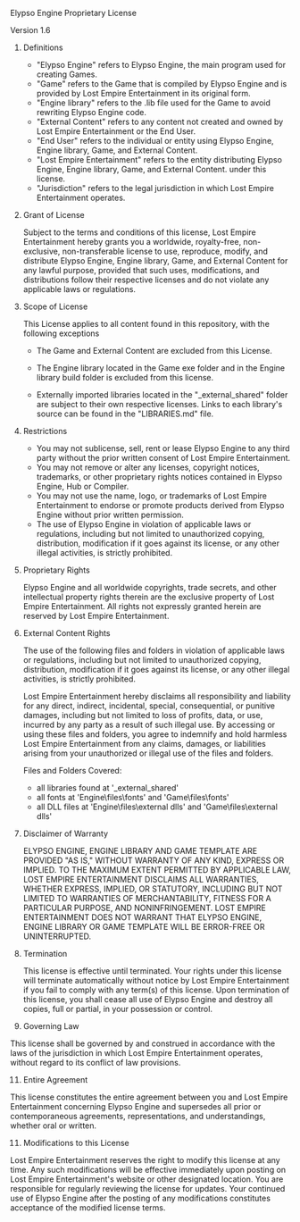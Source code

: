 Elypso Engine Proprietary License

Version 1.6

1. Definitions

   - "Elypso Engine" refers to Elypso Engine, the main program used for creating Games.
   - "Game" refers to the Game that is compiled by Elypso Engine and is provided by Lost Empire Entertainment in its original form.
   - "Engine library" refers to the .lib file used for the Game to avoid rewriting Elypso Engine code.
   - "External Content" refers to any content not created and owned by Lost Empire Entertainment or the End User.
   - "End User" refers to the individual or entity using Elypso Engine, Engine library, Game, and External Content.
   - "Lost Empire Entertainment" refers to the entity distributing Elypso Engine, Engine library, Game, and External Content. under this license.
   - "Jurisdiction" refers to the legal jurisdiction in which Lost Empire Entertainment operates.

2. Grant of License

   Subject to the terms and conditions of this license, Lost Empire Entertainment hereby grants you a worldwide, royalty-free, non-exclusive, non-transferable license to use, reproduce, modify, and distribute Elypso Engine, Engine library, Game, and External Content for any lawful purpose, provided that such uses, modifications, and distributions follow their respective licenses and do not violate any applicable laws or regulations.

3. Scope of License

   This License applies to all content found in this repository, with the following exceptions

   - The Game and External Content are excluded from this License.
   
   - The Engine library located in the Game exe folder and in the Engine library build folder is excluded from this license.

   - Externally imported libraries located in the "_external_shared" folder are subject to their own respective licenses. Links to each library's source can be found in the "LIBRARIES.md" file.

4. Restrictions

   - You may not sublicense, sell, rent or lease Elypso Engine to any third party without the prior written consent of Lost Empire Entertainment.
   - You may not remove or alter any licenses, copyright notices, trademarks, or other proprietary rights notices contained in Elypso Engine, Hub or Compiler.
   - You may not use the name, logo, or trademarks of Lost Empire Entertainment to endorse or promote products derived from Elypso Engine without prior written permission.
   - The use of Elypso Engine in violation of applicable laws or regulations, including but not limited to unauthorized copying, distribution, modification if it goes against its license, or any other illegal activities, is strictly prohibited.

6. Proprietary Rights

   Elypso Engine and all worldwide copyrights, trade secrets, and other intellectual property rights therein are the exclusive property of Lost Empire Entertainment. All rights not expressly granted herein are reserved by Lost Empire Entertainment.

7. External Content Rights

   The use of the following files and folders in violation of applicable laws or regulations, including but not limited to unauthorized copying, distribution, modification if it goes against its license, or any other illegal activities, is strictly prohibited.

   Lost Empire Entertainment hereby disclaims all responsibility and liability for any direct, indirect, incidental, special, consequential, or punitive damages, including but not limited to loss of profits, data, or use, incurred by any party as a result of such illegal use. By accessing or using these files and folders, you agree to indemnify and hold harmless Lost Empire Entertainment from any claims, damages, or liabilities arising from your unauthorized or illegal use of the files and folders.

   Files and Folders Covered:
   - all libraries found at '_external_shared'
   - all fonts at 'Engine\files\fonts' and 'Game\files\fonts'
   - all DLL files at 'Engine\files\external dlls' and 'Game\files\external dlls'

8. Disclaimer of Warranty

   ELYPSO ENGINE, ENGINE LIBRARY AND GAME TEMPLATE ARE PROVIDED "AS IS," WITHOUT WARRANTY OF ANY KIND, EXPRESS OR IMPLIED. TO THE MAXIMUM EXTENT PERMITTED BY APPLICABLE LAW, LOST EMPIRE ENTERTAINMENT DISCLAIMS ALL WARRANTIES, WHETHER EXPRESS, IMPLIED, OR STATUTORY, INCLUDING BUT NOT LIMITED TO WARRANTIES OF MERCHANTABILITY, FITNESS FOR A PARTICULAR PURPOSE, AND NONINFRINGEMENT. LOST EMPIRE ENTERTAINMENT DOES NOT WARRANT THAT ELYPSO ENGINE, ENGINE LIBRARY OR GAME TEMPLATE WILL BE ERROR-FREE OR UNINTERRUPTED.

9. Termination

   This license is effective until terminated. Your rights under this license will terminate automatically without notice by Lost Empire Entertainment if you fail to comply with any term(s) of this license. Upon termination of this license, you shall cease all use of Elypso Engine and destroy all copies, full or partial, in your possession or control.

10. Governing Law

   This license shall be governed by and construed in accordance with the laws of the jurisdiction in which Lost Empire Entertainment operates, without regard to its conflict of law provisions.

11. Entire Agreement

   This license constitutes the entire agreement between you and Lost Empire Entertainment concerning Elypso Engine and supersedes all prior or contemporaneous agreements, representations, and understandings, whether oral or written.

11. Modifications to this License

   Lost Empire Entertainment reserves the right to modify this license at any time. Any such modifications will be effective immediately upon posting on Lost Empire Entertainment's website or other designated location. You are responsible for regularly reviewing the license for updates. Your continued use of Elypso Engine after the posting of any modifications constitutes acceptance of the modified license terms.
